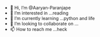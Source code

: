 - 👋 Hi, I’m @Aaryan-Paranjape
- 👀 I’m interested in ...reading
- 🌱 I’m currently learning ...python and life
- 💞️ I’m looking to collaborate on ...
- 📫 How to reach me ...heck

<!---
Aaryan-Paranjape/Aaryan-Paranjape is a ✨ special ✨ repository because its `README.md` (this file) appears on your GitHub profile.
You can click the Preview link to take a look at your changes.
--->
